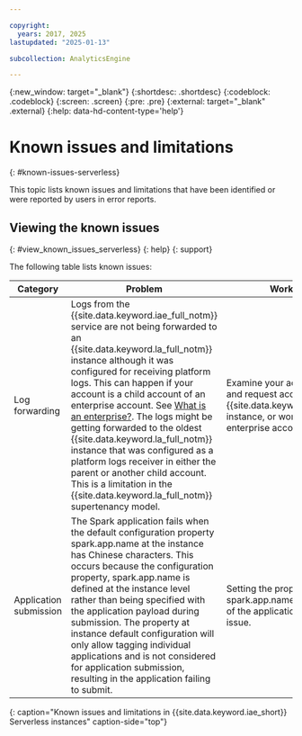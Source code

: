 ```yaml
---

copyright:
  years: 2017, 2025
lastupdated: "2025-01-13"

subcollection: AnalyticsEngine

---
```



{:new_window: target="_blank"}
{:shortdesc: .shortdesc}
{:codeblock: .codeblock}
{:screen: .screen}
{:pre: .pre}
{:external: target="_blank" .external}
{:help: data-hd-content-type='help'}

# Known issues and limitations
{: #known-issues-serverless}

This topic lists known issues and limitations that have been identified or were reported by users in error reports.

## Viewing the known issues
{: #view_known_issues_serverless}
{: help}
{: support}

The following table lists known issues:

| Category | Problem |  Workaround |
|---------|---------|------------|
| Log forwarding | Logs from the {{site.data.keyword.iae_full_notm}} service are not being forwarded to an {{site.data.keyword.la_full_notm}} instance although it was configured for receiving platform logs. This can happen if your account is a child account of an enterprise account. See [What is an enterprise?](/docs/account?topic=account-what-is-enterprise). The logs might be getting forwarded to the oldest {{site.data.keyword.la_full_notm}} instance that was configured as a platform logs receiver in either the parent or another child account. This is a limitation in the {{site.data.keyword.la_full_notm}} supertenancy model. | Examine your account hierarchy and request access to the {{site.data.keyword.la_full_notm}} instance, or work with a non-enterprise account. |
|Application submission| The Spark application fails when the default configuration property spark.app.name at the instance has Chinese characters. This occurs because the configuration property, spark.app.name is defined at the instance level rather than being specified with the application payload during submission. The property at instance default configuration will only allow tagging individual applications and is not considered for application submission, resulting in the application failing to submit.| Setting the property spark.app.name in the payload of the application will resolve the issue.|
{: caption="Known issues and limitations in {{site.data.keyword.iae_short}} Serverless instances" caption-side="top"}
